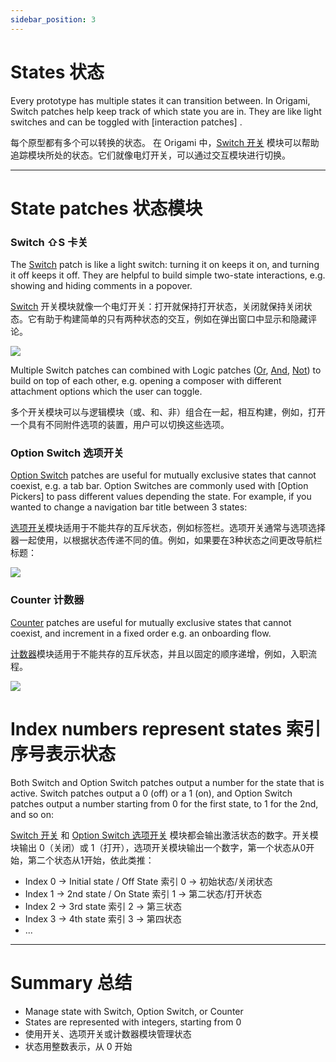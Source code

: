 ```yaml
---
sidebar_position: 3
---
```


# States 状态

Every prototype has multiple states it can transition between. In Origami, Switch patches help keep track of which state you are in. They are like light switches and can be toggled with [interaction patches] .

每个原型都有多个可以转换的状态。 在 Origami 中，[Switch 开关](../Utility/Switch) 模块可以帮助追踪模块所处的状态。它们就像电灯开关，可以通过交互模块进行切换。

------

# State patches 状态模块

### Switch ⇧S 卡关

The [Switch](../Utility/Switch) patch is like a light switch: turning it on keeps it on, and turning it off keeps it off. They are helpful to build simple two-state interactions, e.g. showing and hiding comments in a popover.

[Switch](../Utility/Switch) 开关模块就像一个电灯开关：打开就保持打开状态，关闭就保持关闭状态。它有助于构建简单的只有两种状态的交互，例如在弹出窗口中显示和隐藏评论。

![](https://s3.us-west-2.amazonaws.com/secure.notion-static.com/9611dde1-5b8c-48ee-a187-2e250c5fba16/Untitled.png?X-Amz-Algorithm=AWS4-HMAC-SHA256&X-Amz-Content-Sha256=UNSIGNED-PAYLOAD&X-Amz-Credential=AKIAT73L2G45EIPT3X45%2F20220602%2Fus-west-2%2Fs3%2Faws4_request&X-Amz-Date=20220602T162439Z&X-Amz-Expires=86400&X-Amz-Signature=bcf145c6ce12ac771872a6227a1a3f681319f9eca1479034ad82a90ea54ba7df&X-Amz-SignedHeaders=host&response-content-disposition=filename%20%3D%22Untitled.png%22&x-id=GetObject)

Multiple Switch patches can combined with Logic patches ([Or](../Logic/Or), [And](..Logic/And), [Not](../Logic/Not)) to build on top of each other, e.g. opening a composer with different attachment options which the user can toggle.

多个开关模块可以与逻辑模块（或、和、非）组合在一起，相互构建，例如，打开一个具有不同附件选项的装置，用户可以切换这些选项。

### Option Switch 选项开关

[Option Switch](../Utility/Option%20Switch) patches are useful for mutually exclusive states that cannot coexist, e.g. a tab bar. Option Switches are commonly used with [Option Pickers] to pass different values depending the state. For example, if you wanted to change a navigation bar title between 3 states:

[选项开关](../Utility/Option%20Switch)模块适用于不能共存的互斥状态，例如标签栏。选项开关通常与选项选择器一起使用，以根据状态传递不同的值。例如，如果要在3种状态之间更改导航栏标题：

![](https://s3.us-west-2.amazonaws.com/secure.notion-static.com/f5529284-08dd-4101-b66b-265a9527cc07/Untitled.png?X-Amz-Algorithm=AWS4-HMAC-SHA256&X-Amz-Content-Sha256=UNSIGNED-PAYLOAD&X-Amz-Credential=AKIAT73L2G45EIPT3X45%2F20220602%2Fus-west-2%2Fs3%2Faws4_request&X-Amz-Date=20220602T162452Z&X-Amz-Expires=86400&X-Amz-Signature=95767a71a1e76329ca8cbc15e014bc2fdab9b0bfb2a01cb5b11af7d4ed0d8231&X-Amz-SignedHeaders=host&response-content-disposition=filename%20%3D%22Untitled.png%22&x-id=GetObject)

### Counter 计数器

[Counter](../Utility/Counter) patches are useful for mutually exclusive states that cannot coexist, and increment in a fixed order e.g. an onboarding flow.

[计数器](../Utility/Counter)模块适用于不能共存的互斥状态，并且以固定的顺序递增，例如，入职流程。

![](https://s3.us-west-2.amazonaws.com/secure.notion-static.com/f1516a62-6fc6-49bf-ba33-dda7e8eaad32/Untitled.png?X-Amz-Algorithm=AWS4-HMAC-SHA256&X-Amz-Content-Sha256=UNSIGNED-PAYLOAD&X-Amz-Credential=AKIAT73L2G45EIPT3X45%2F20220602%2Fus-west-2%2Fs3%2Faws4_request&X-Amz-Date=20220602T162455Z&X-Amz-Expires=86400&X-Amz-Signature=9908a3461693bcff7938809558446d481184ed0f71b174ed6306d3135db7ebaa&X-Amz-SignedHeaders=host&response-content-disposition=filename%20%3D%22Untitled.png%22&x-id=GetObject)

# Index numbers represent states 索引序号表示状态

Both Switch and Option Switch patches output a number for the state that is active. Switch patches output a 0 (off) or a 1 (on), and Option Switch patches output a number starting from 0 for the first state, to 1 for the 2nd, and so on:

[Switch 开关]((../Utility/Switch)) 和 [Option Switch 选项开关](../Utility/Option%20Switch) 模块都会输出激活状态的数字。开关模块输出 0（关闭）或 1（打开），选项开关模块输出一个数字，第一个状态从0开始，第二个状态从1开始，依此类推：

- Index 0 → Initial state / Off State  索引 0 → 初始状态/关闭状态
- Index 1 → 2nd state / On State  索引 1 → 第二状态/打开状态
- Index 2 → 3rd state  索引 2 → 第三状态
- Index 3 → 4th state  索引 3 → 第四状态
- ...

------

# Summary 总结

- Manage state with Switch, Option Switch, or Counter
- States are represented with integers, starting from 0
- 使用开关、选项开关或计数器模块管理状态
- 状态用整数表示，从 0 开始
